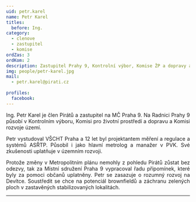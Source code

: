 ```yaml
---
uid: petr.karel
name: Petr Karel
titles:
  before: Ing.
category:
  - clenove
  - zastupitel
  - komise
ordZas: 3
ordKom: 2
description: Zastupitel Prahy 9, Kontrolní výbor, Komise ŽP a dopravy a komise rozvoje území
img: people/petr-karel.jpg
mail:
  - petr.karel@pirati.cz
 
profiles:
  facebook: 
---
```

<p style='text-align: justify;'>Ing. Petr Karel je člen Pirátů a zastupitel na MČ Praha 9. Na Radnici Prahy 9 působí v Kontrolním výboru, Komisi pro životní prostředí a dopravu a Komisi rozvoje území.
</p><p style='text-align: justify;'>
Petr vystudoval VŠCHT Praha a 12 let byl projektantem měření a regulace a systémů ASŘTP. Působil i jako hlavní metrolog a manažer v PVK. Své zkušenosti uplatňuje v územním rozvoji.
</p><p style='text-align: justify;'>
Protože změny v Metropolitním plánu nemohly z pohledu Pirátů zůstat bez odezvy, tak za Místní sdružení Praha 9 vypracoval řadu připomínek, které byly za pomoci občanů uplatněny. Petr se zasazuje o rozumný rozvoj na Devítce. Soustředit se chce na potenciál brownfieldů a záchranu zelených ploch v zastavěných stabilizovaných lokalitách.
</p>

---
